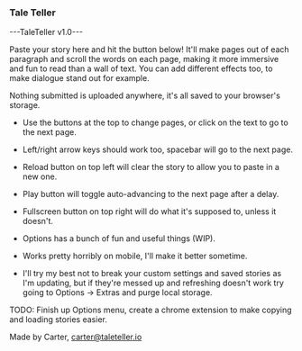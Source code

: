 ### Tale Teller

<!--
**randolrc/randolrc** is a ✨ _special_ ✨ repository because its `README.md` (this file) appears on your GitHub profile.

Here are some ideas to get you started:

- 🔭 I’m currently working on ...
- 🌱 I’m currently learning ...
- 👯 I’m looking to collaborate on ...
- 🤔 I’m looking for help with ...
- 💬 Ask me about ...
- 📫 How to reach me: ...
- 😄 Pronouns: ...
- ⚡ Fun fact: ...
-->
---TaleTeller v1.0---
    
Paste your story here and hit the button below! It'll make pages out of each paragraph and scroll the words on each page, making it more immersive and fun to read than a wall of text. You can add different effects too, to make dialogue stand out for example. 

Nothing submitted is uploaded anywhere, it's all saved to your browser's storage.

 - Use the buttons at the top to change pages, or click on the text to go to the next page.

 - Left/right arrow keys should work too, spacebar will go to the next page.

 - Reload button on top left will clear the story to allow you to paste in a new one.

 - Play button will toggle auto-advancing to the next page after a delay.
 
 - Fullscreen button on top right will do what it's supposed to, unless it doesn't.

 - Options has a bunch of fun and useful things (WIP).
 
 - Works pretty horribly on mobile, I'll make it better sometime.

 - I'll try my best not to break your custom settings and saved stories as I'm updating, but if they're messed up and refreshing doesn't work try going to Options -> Extras and purge local storage.
 
 TODO: Finish up Options menu, create a chrome extension to make copying and loading stories easier.

 Made by Carter, carter@taleteller.io
